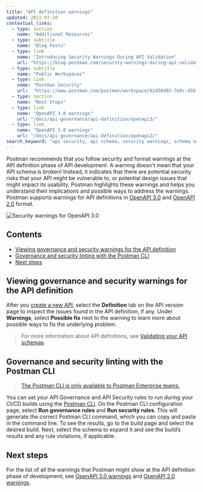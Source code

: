 ```yaml
---
title: "API definition warnings"
updated: 2022-07-20
contextual_links:
  - type: section
    name: "Additional Resources"
  - type: subtitle
    name: "Blog Posts"
  - type: link
    name: "Introducing Security Warnings During API Validation"
    url: "https://blog.postman.com/security-warnings-during-api-validation/"
  - type: subtitle
    name: "Public Workspaces"
  - type: link
    name: "Postman Security"
    url:  "https://www.postman.com/postman/workspace/62d58d93-7e0c-45bf-9daa-cc8e531fc344"
  - type: section
    name: "Next Steps"
  - type: link
    name: "OpenAPI 3.0 warnings"
    url: "/docs/api-governance/api-definition/openapi3/"
  - type: link
    name: "OpenAPI 2.0 warnings"
    url: "/docs/api-governance/api-definition/openapi2/"
search_keyword: "api security, api schema, security warnings, schema validation, security validation, api security audit, api security scan, api schema vulnerabilities, security audit,openapi 3.0"
---
```


Postman recommends that you follow security and format warnings at the API definition phase of API development. A warning doesn't mean that your API schema is broken! Instead, it indicates that there are potential security risks that your API might be vulnerable to, or potential design issues that might impact its usability. Postman highlights these warnings and helps you understand their implications and possible ways to address the warnings. Postman supports warnings for API definitions in [OpenAPI 3.0](/docs/api-governance/api-definition/openapi3/) and [OpenAPI 2.0](/docs/api-governance/api-definition/openapi2/) format.

<img alt="Security warnings for OpenAPI 3.0" src="https://assets.postman.com/postman-docs/security-warnings-openapi-3-v9.jpg"/>

## Contents

* [Viewing governance and security warnings for the API definition](#viewing-governance-and-security-warnings-for-the-API-definition)
* [Governance and security linting with the Postman CLI](#governance-and-security-linting-with-the-postman-cli)
* [Next steps](#next-steps)

## Viewing governance and security warnings for the API definition

After you [create a new API](/docs/designing-and-developing-your-api/creating-an-api/), select the **Definition** tab on the API version page to inspect the issues found in the API definition, if any. Under **Warnings**, select **Possible fix** next to the warning to learn more about possible ways to fix the underlying problem.

> For more information about API definitions, see [Validating your API schemas](/docs/designing-and-developing-your-api/validating-elements-against-schema/).

## Governance and security linting with the Postman CLI

> [The Postman CLI is only available to Postman Enterprise teams.](https://www.postman.com/pricing)

You can set your API Governance and API Security rules to run during your CI/CD builds using the [Postman CLI](/docs/postman-cli/postman-cli-overview/). On the Postman CLI configuration page, select **Run governance rules** and **Run security rules**. This will generate the correct Postman CLI command, which you can copy and paste in the command line. To see the results, go to the build page and select the desired build. Next, select the schema to expand it and see the build’s results and any rule violations, if applicable.

<!-- TODO: screenshot -->

## Next steps

For the list of all the warnings that Postman might show at the API definition phase of development, see [OpenAPI 3.0 warnings](/docs/api-governance/api-definition/openapi3/) and [OpenAPI 2.0 warnings](/docs/api-governance/api-definition/openapi2/).
